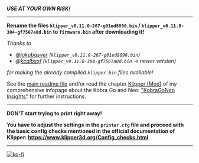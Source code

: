 ***USE AT YOUR OWN RISK!***

---

**Rename the files `klipper_v0.11.0-267-g01ed8096.bin` / `klipper_v0.11.0-304-gf7567a0d.bin` to `firmware.bin` after downloading it!**  

*Thanks to*  
- *@[jokubasver](https://github.com/jokubasver) (`klipper_v0.11.0-267-g01ed8096.bin`)*  
- *@[kcalbxof](https://github.com/kcalbxof) (`klipper_v0.11.0-304-gf7567a0d.bin` -> newer version)*

*for making the already compiled `klipper.bin` files available!*  

See the [main readme file](../README.md) and/or read the chapter [Klipper (Mod)](https://1coderookie.github.io/KobraGoNeoInsights/firmware/fw_klipper/) of my comprehensive infopage about the Kobra Go and Neo: ["KobraGoNeo Insights"](https://1coderookie.github.io/KobraGoNeoInsights/) for further instructions.

---

**DON'T start trying to print right away!**  
  
**You have to adjust the settings in the `printer.cfg` file and proceed with the basic config checks mentioned in the official documentation of Klipper: https://www.klipper3d.org/Config_checks.html**

---

[![ko-fi](https://ko-fi.com/img/githubbutton_sm.svg)](https://ko-fi.com/U6U5NPB51)  
